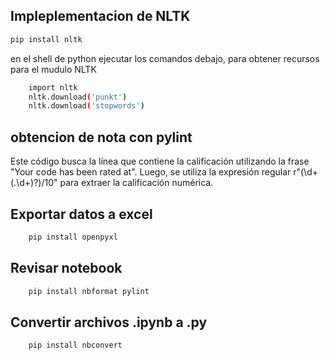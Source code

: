 ## Impleplementacion de NLTK
```sh
pip install nltk
```
en el shell de python ejecutar los comandos debajo, para obtener recursos para el mudulo NLTK
```sh
    import nltk
    nltk.download('punkt')
    nltk.download('stopwords')
```
## obtencion de nota con pylint

Este código busca la línea que contiene la calificación utilizando la frase "Your code has been rated at". Luego, se utiliza la expresión regular r"(\d+(\.\d+)?)\/10" para extraer la calificación numérica.
## Exportar datos a excel
```sh
    pip install openpyxl
```
## Revisar notebook
```sh
    pip install nbformat pylint
```

## Convertir archivos .ipynb a .py
```sh
    pip install nbconvert
```


##